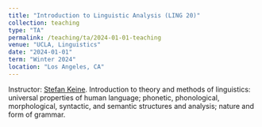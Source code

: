 ```yaml
---
title: "Introduction to Linguistic Analysis (LING 20)"
collection: teaching
type: "TA"
permalink: /teaching/ta/2024-01-01-teaching
venue: "UCLA, Linguistics"
date: "2024-01-01"
term: "Winter 2024"
location: "Los Angeles, CA"
---
```


Instructor: [Stefan Keine](https://stefankeine.com/). Introduction to theory and methods of linguistics: universal properties of human language; phonetic, phonological, morphological, syntactic, and semantic structures and analysis; nature and form of grammar.